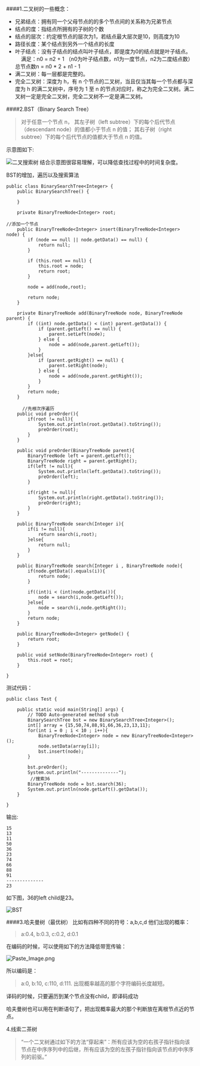 ####1.二叉树的一些概念：
- 兄弟结点：拥有同一个父母节点的的多个节点间的关系称为兄弟节点
- 结点的度：指结点所拥有的子树的个数
- 结点的层次：约定根节点的层次为1，若结点最大层次是10，则高度为10
- 路径长度：某个结点到另外一个结点的长度
- 叶子结点：没有子结点的结点叫叶子结点，即是度为0的结点就是叶子结点。
         满足：n0 = n2 + 1 （n0为叶子结点数，n1为一度节点，n2为二度结点数）    总节点数n = n0 * 2 + n1 - 1
- 满二叉树：每一层都是完整的。
- 完全二叉树：深度为 h，有 n 个节点的二叉树，当且仅当其每一个节点都与深度为 h 的满二叉树中，序号为 1 至 n 的节点对应时，称之为完全二叉树。满二叉树一定是完全二叉树，完全二叉树不一定是满二叉树。

####2.BST（Binary Search Tree）
> 对于任意一个节点 n， 
> 其左子树（left subtree）下的每个后代节点（descendant node）的值都小于节点 n 的值；
> 其右子树（right subtree）下的每个后代节点的值都大于节点 n 的值。

示意图如下:

![二叉搜索树](http://upload-images.jianshu.io/upload_images/3454506-b6e2dfe367046322.png?imageMogr2/auto-orient/strip%7CimageView2/2/w/1240)
结合示意图很容易理解，可以降低查找过程中的时间复杂度。

BST的增加，遍历以及搜索算法
```
public class BinarySearchTree<Integer> {
	public BinarySearchTree() {

	}

	private BinaryTreeNode<Integer> root;

//添加一个节点
	public BinaryTreeNode<Integer> insert(BinaryTreeNode<Integer> node) {
		if (node == null || node.getData() == null) {
			return null;
		}

		if (this.root == null) {
			this.root = node;
			return root;
		}
		
		node = add(node,root);

		return node;
	}

	private BinaryTreeNode add(BinaryTreeNode node, BinaryTreeNode parent) {
		if ((int) node.getData() < (int) parent.getData()) {
			if (parent.getLeft() == null) {
				parent.setLeft(node);
			} else {
				node = add(node,parent.getLeft());
			}
		}else{
			if (parent.getRight() == null) {
				parent.setRight(node);
			} else {
				node = add(node,parent.getRight());
			}
		}
		return node;
	}
	
      //先根次序遍历
	public void preOrder(){
		if(root != null){
			System.out.println(root.getData().toString());
			preOrder(root);
		}
	}
	
	public void preOrder(BinaryTreeNode parent){
		BinaryTreeNode left = parent.getLeft();
		BinaryTreeNode right = parent.getRight();
		if(left != null){
			System.out.println(left.getData().toString());
			preOrder(left);
		}
		
		if(right != null){
			System.out.println(right.getData().toString());
			preOrder(right);
		}
	}
	
	public BinaryTreeNode search(Integer i){
		if(i != null){
			return search(i,root);
		}else{
			return null;
		}
	}
	
	public BinaryTreeNode search(Integer i , BinaryTreeNode node){
		if(node.getData().equals(i)){
			return node;
		}
		
		if((int)i < (int)node.getData()){
			node = search(i,node.getLeft());
		}else{
			node = search(i,node.getRight());
		}
		return node;
	}

	public BinaryTreeNode<Integer> getNode() {
		return root;
	}

	public void setNode(BinaryTreeNode<Integer> root) {
		this.root = root;
	}

}

```
测试代码：
```
public class Test {

	public static void main(String[] args) {
		// TODO Auto-generated method stub
		BinarySearchTree bst = new BinarySearchTree<Integer>();
		int[] array = {15,50,74,88,91,66,36,23,13,11};
		for(int i = 0 ; i < 10 ; i++){
			BinaryTreeNode<Integer> node = new BinaryTreeNode<Integer>();
			node.setData(array[i]);
			bst.insert(node);
		}
		
		bst.preOrder();
		System.out.println("--------------");
         //搜索36
		BinaryTreeNode node = bst.search(36);
		System.out.println(node.getLeft().getData());
	}

}

```

输出:
```
15
13
11
50
36
23
74
66
88
91
--------------
23
```
如下图，36的left child是23。

![BST](http://upload-images.jianshu.io/upload_images/3454506-96c40ccdf13c8d81.png?imageMogr2/auto-orient/strip%7CimageView2/2/w/1240)

####3.哈夫曼树（最优树）
比如有四种不同的符号：a,b,c,d
他们出现的概率：
> a:0.4,
> b:0.3,
> c:0.2,
> d:0.1

在编码的时候，可以使用如下的方法降低带宽传输：

![Paste_Image.png](http://upload-images.jianshu.io/upload_images/3454506-9b0bfa614eb205c8.png?imageMogr2/auto-orient/strip%7CimageView2/2/w/1240)

所以编码是：
> a:0,
> b:10,
> c:110,
> d:111.
> 出现概率越高的那个字符编码长度越短。

译码的时候，只要遍历到某个节点没有child，即译码成功

哈夫曼树也可以用在判断语句了，把出现概率最大的那个判断放在离根节点近的节点。



4.线索二茶树

> “一个二叉树通过如下的方法“穿起来”：所有应该为空的右孩子指针指向该节点在中序序列中的后继，所有应该为空的左孩子指针指向该节点的中序序列的前驱。”